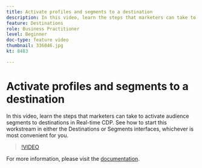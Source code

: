 ```yaml
---
title: Activate profiles and segments to a destination
description: In this video, learn the steps that marketers can take to activate audience segments to destinations in Real-time CDP.  See how to start this workstream in either the Destinations or Segments interfaces, whichever is most convenient for you.
feature: Destinations
role: Business Practitioner
level: Beginner
doc-type: feature video
thumbnail: 336046.jpg
kt: 8483

---
```


# Activate profiles and segments to a destination

In this video, learn the steps that marketers can take to activate audience segments to destinations in Real-time CDP.  See how to start this workstream in either the Destinations or Segments interfaces, whichever is most convenient for you.

>[!VIDEO](https://video.tv.adobe.com/v/336046/?quality=12&learn=on)

For  more information, please visit the [documentation](https://experienceleague.adobe.com/docs/experience-platform/destinations/ui/activate-destinations.html?lang=en).

